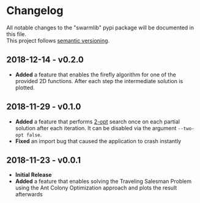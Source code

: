 # Changelog
All notable changes to the "swarmlib" pypi package will be documented in this file.  
This project follows [semantic versioning](https://semver.org/).

## 2018-12-14 - v0.2.0
* **Added** a feature that enables the firefly algorithm for one of the provided 2D functions. After each step the intermediate solution is plotted.

## 2018-11-29 - v0.1.0
* **Added** a feature that performs [2-opt](https://en.wikipedia.org/wiki/2-opt) search once on each partial solution after each iteration. It can be disabled via the argument `--two-opt false`.
* **Fixed** an import bug that caused the application to crash instantly

## 2018-11-23 - v0.0.1
* **Initial Release**
* **Added** a feature that enables solving the Traveling Salesman Problem using the Ant Colony Optimization approach and plots the result afterwards
